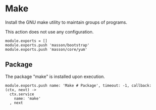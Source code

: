 
# Make

Install the GNU make utility to maintain groups of programs.

This action does not use any configuration.

    module.exports = []
    module.exports.push 'masson/bootstrap'
    module.exports.push 'masson/core/yum'

## Package

The package "make" is installed upon execution.

    module.exports.push name: 'Make # Package', timeout: -1, callback: (ctx, next) ->
      ctx.service
        name: 'make'
      , next
